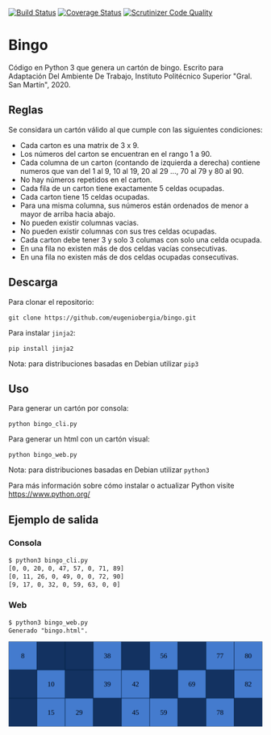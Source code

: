 [![Build Status](https://travis-ci.com/eugeniobergia/bingo.svg?branch=master)](https://travis-ci.com/eugeniobergia/bingo)
[![Coverage Status](https://coveralls.io/repos/github/eugeniobergia/bingo/badge.svg?branch=master)](https://coveralls.io/github/eugeniobergia/bingo?branch=master)
[![Scrutinizer Code Quality](https://scrutinizer-ci.com/g/eugeniobergia/bingo/badges/quality-score.png?b=master)](https://scrutinizer-ci.com/g/eugeniobergia/bingo/?branch=master)
# Bingo

Código en Python 3 que genera un cartón de bingo.
Escrito para Adaptación Del Ambiente De Trabajo, Instituto Politécnico Superior "Gral. San Martín", 2020.

## Reglas
Se considara un cartón válido al que cumple con las siguientes condiciones:
* Cada carton es una matrix de 3 x 9.
* Los números del carton se encuentran en el rango 1 a 90.
* Cada columna de un carton (contando de izquierda a derecha) contiene numeros que van del 1 al 9, 10 al 19, 20 al 29 ..., 70 al 79 y 80 al 90.
* No hay números repetidos en el carton.
* Cada fila de un carton tiene exactamente 5 celdas ocupadas.
* Cada carton tiene 15 celdas ocupadas.
* Para una misma columna, sus números están ordenados de menor a mayor de arriba hacia abajo.
* No pueden existir columnas vacias.
* No pueden existir columnas con sus tres celdas ocupadas.
* Cada carton debe tener 3 y solo 3 columas con solo una celda ocupada.
* En una fila no existen más de dos celdas vacías consecutivas.
* En una fila no existen más de dos celdas ocupadas consecutivas.

## Descarga
Para clonar el repositorio:
```
git clone https://github.com/eugeniobergia/bingo.git
```
Para instalar `jinja2`:
```
pip install jinja2
```
Nota: para distribuciones basadas en Debian utilizar `pip3`

## Uso
Para generar un cartón por consola:
```
python bingo_cli.py
```
Para generar un html con un cartón visual:
```
python bingo_web.py
```
Nota: para distribuciones basadas en Debian utilizar `python3`

Para más información sobre cómo instalar o actualizar Python visite https://www.python.org/

## Ejemplo de salida
### Consola
```
$ python3 bingo_cli.py
[0, 0, 20, 0, 47, 57, 0, 71, 89]
[0, 11, 26, 0, 49, 0, 0, 72, 90]
[9, 17, 0, 32, 0, 59, 63, 0, 0]
```
### Web
```
$ python3 bingo_web.py
Generado "bingo.html".
```
![Ejemplo Bingo Web](https://github.com/eugeniobergia/bingo/blob/master/imagenes/ejemplo_web.png?raw=true)
